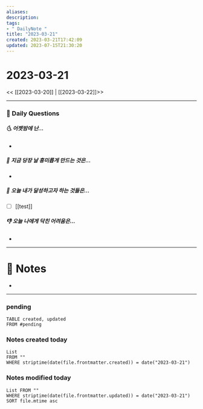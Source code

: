 ```yaml
---
aliases: 
description:
tags:
- " DailyNote "
title: "2023-03-21"
created: 2023-03-21T17:42:09
updated: 2023-07-15T21:30:20
---
```


# 2023-03-21

<< [[2023-03-20]] | [[2023-03-22]]>>

---

### 📅 Daily Questions

##### 🌜 어젯밤에 난...

- 

##### 🙌 지금 당장 날 흥미롭게 만드는 것은...

- 

##### 🚀 오늘 내가 달성하고자 하는 것들은...

- [ ] [[test]]

##### 👎 오늘 나에게 닥친 어려움은...

- 

---

# 📝 Notes

- 


---

### pending

```dataview
TABLE created, updated
FROM #pending
```

### Notes created today

```dataview
List 
FROM "" 
WHERE striptime(date(file.frontmatter.created)) = date("2023-03-21")
```

### Notes modified today

```dataview
List FROM "" 
WHERE striptime(date(file.frontmatter.updated)) = date("2023-03-21") 
SORT file.mtime asc
```
